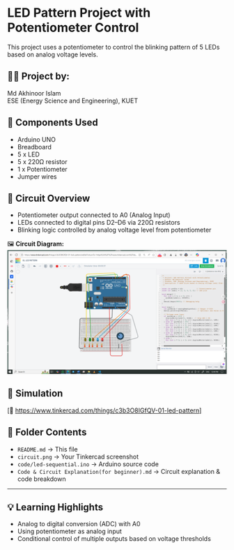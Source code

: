 # LED Pattern Project with Potentiometer Control

This project uses a potentiometer to control the blinking pattern of 5 LEDs based on analog voltage levels.

## 👨‍🎓 Project by:
Md Akhinoor Islam  
ESE (Energy Science and Engineering), KUET

## 🔧 Components Used
- Arduino UNO
- Breadboard
- 5 x LED
- 5 x 220Ω resistor
- 1 x Potentiometer
- Jumper wires

## 🔌 Circuit Overview
- Potentiometer output connected to A0 (Analog Input)
- LEDs connected to digital pins D2–D6 via 220Ω resistors
- Blinking logic controlled by analog voltage level from potentiometer

🖼️ **Circuit Diagram:**  
![circuit](circuit.png)

## 🔗 Simulation
[🔗 https://www.tinkercad.com/things/c3b3O8IGfQV-01-led-pattern] 

## 📂 Folder Contents

- `README.md` → This file  
- `circuit.png` → Your Tinkercad screenshot  
- `code/led-sequential.ino` → Arduino source code
- `Code & Circuit Explanation(for beginner).md` → Circuit explanation & code breakdown  
---

## 💡 Learning Highlights
- Analog to digital conversion (ADC) with A0
- Using potentiometer as analog input
- Conditional control of multiple outputs based on voltage thresholds
